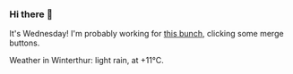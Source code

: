 ### Hi there :wave:

It's Wednesday! I'm probably working for [this bunch](https://github.com/kohofinancial), clicking some merge buttons.

Weather in Winterthur: light rain, at +11°C.
